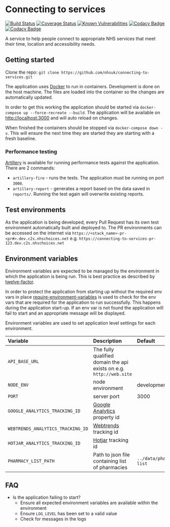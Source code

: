 # Connecting to services

[![Build Status](https://travis-ci.org/nhsuk/connecting-to-services.svg?branch=master)](https://travis-ci.org/nhsuk/connecting-to-services)
[![Coverage Status](https://coveralls.io/repos/github/nhsuk/connecting-to-services/badge.svg?branch=master)](https://coveralls.io/github/nhsuk/connecting-to-services?branch=master)
[![Known Vulnerabilities](https://snyk.io/test/github/nhsuk/connecting-to-services/badge.svg)](https://snyk.io/test/github/nhsuk/connecting-to-services)
[![Codacy Badge](https://api.codacy.com/project/badge/Grade/cb52b7957b9748ff8f0d4fbfd12e7de6)](https://www.codacy.com/app/nhsuk/connecting-to-services?utm_source=github.com&amp;utm_medium=referral&amp;utm_content=nhsuk/connecting-to-services&amp;utm_campaign=Badge_Grade)
[![Codacy Badge](https://api.codacy.com/project/badge/Coverage/cb52b7957b9748ff8f0d4fbfd12e7de6)](https://www.codacy.com/app/nhsuk/connecting-to-services?utm_source=github.com&amp;utm_medium=referral&amp;utm_content=nhsuk/connecting-to-services&amp;utm_campaign=Badge_Coverage)

A service to help people connect to appropriate NHS services that
meet their time, location and accessibility needs.

## Getting started

Clone the repo: `git clone https://github.com/nhsuk/connecting-to-services.git`

The application uses [Docker](https://www.docker.com/) to run in containers.
Development is done on the host machine. The files are loaded into the
container so the changes are automatically updated.

In order to get this working the application should be started via
`docker-compose up --force-recreate --build`. The application will be available
on [http://localhost:3000](http://localhost:3000) and will auto reload on
changes.

When finished the containers should be stopped via `docker-compose down -v`.
This will ensure the next time they are started they are starting with a
fresh baseline.

### Performance testing

[Artillery](https://artillery.io/docs/#) is available for running performance tests against the application. There are 2 commands:

* `artillery-fire` - runs the tests. The application must be running on port `3000`.
* `artillery-report` - generates a report based on the data saved in `reports/`. Running the test again will overwrite existing reports.

## Test environments

As the application is being developed, every Pull Request has its own test
environment automatically built and deployed to. The PR environments can be
accessed on the internet via `https://<stack_name>-pr-<pr#>.dev.c2s.nhschoices.net`
e.g. `https://connecting-to-services-pr-123.dev.c2s.nhschoices.net`

## Environment variables

Environment variables are expected to be managed by the environment in which
the application is being run. This is best practice as described by
[twelve-factor](https://12factor.net/config).

In order to protect the application from starting up without the required
env vars in place [require-environment-variables](https://www.npmjs.com/package/require-environment-variables)
is used to check for the env vars that are required for the application to run
successfully.
This happens during the application start-up. If an env var is not found the
application will fail to start and an appropriate message will be displayed.

Environment variables are used to set application level settings for each
environment.

| Variable                         | Description                                                                            | Default                  | Required        |
|:---------------------------------|:---------------------------------------------------------------------------------------|:-------------------------|-----------------|
| `API_BASE_URL`                   | The fully qualified domain the api exists on e.g. `http://web.site`                    |                          | Yes             |
| `NODE_ENV`                       | node environment                                                                       | development              |                 |
| `PORT`                           | server port                                                                            | 3000                     |                 |
| `GOOGLE_ANALYTICS_TRACKING_ID`   | [Google Analytics](https://www.google.co.uk/analytics) property id                     |                          |                 |
| `WEBTRENDS_ANALYTICS_TRACKING_ID`| [Webtrends](https://www.webtrends.com/) tracking id                                    |                          |                 |
| `HOTJAR_ANALYTICS_TRACKING_ID`   | [Hotjar](https://www.hotjar.com/) tracking id                                          |                          |                 |
| `PHARMACY_LIST_PATH`             | Path to json file containing list of pharmacies                                        | `../data/pharmacy-list`  |                 |

## FAQ

* Is the application failing to start?
  * Ensure all expected environment variables are available within the environment
  * Ensure `LOG_LEVEL` has been set to a valid value
  * Check for messages in the logs
